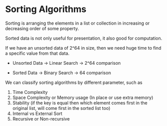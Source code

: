 # Sorting Algorithms

Sorting is arranging the elements in a list or collection in increasing or decreasing order of some property.

Sorted data is not only useful for presentation, it also good for computation.

If we have an unsorted data of 2^64 in size, then we need huge time to find a specific value from that data.

- Unsorted Data -> Linear Search -> 2^64 comparison

- Sorted Data -> Binary Search -> 64 comparison

We can classify sorting algorithms by different parameter, such as

1. Time Complexity
2. Space Complexity or Memory usage (In place or use extra memory)
3. Stability (if the key is equal then which element comes first in the original list, will come first in the sorted list too)
4. Internal vs External Sort
5. Recursive or Non-recursive
